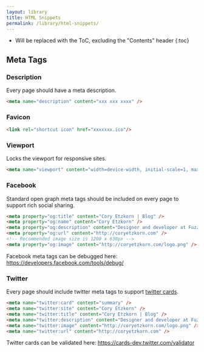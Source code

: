 ```yaml
---
layout: library
title: HTML Snippets
permalink: /library/html-snippets/
---
```


* Will be replaced with the ToC, excluding the "Contents" header
{:toc}

## Meta Tags

### Description
Every page should have a meta description.

```html
<meta name="description" content="xxx xxx xxxx" />
```

### Favicon

```html
<link rel="shortcut icon" href="xxxxxxx.ico"/>
```

### Viewport
Locks the viewport for responsive sites.

```html
<meta name="viewport" content="width=device-width, initial-scale=1, maximum-scale=1"/>
```

### Facebook
Standard open graph meta tags should be included on every page to support rich social sharing.

```html
<meta property="og:title" content="Cory Etzkorn | Blog" />
<meta property="og:name" content="Cory Etzkorn" />
<meta property="og:description" content="Designer and developer at Fuzzco. Currently living in Charleston, SC." />
<meta property="og:url" content="http://coryetzkorn.com" />
<!-- Recommended image size is 1200 x 630px -->
<meta property="og:image" content="http://coryetzkorn.com/logo.png" />
```

Facebook meta tags can be debugged here:
<https://developers.facebook.com/tools/debug/>

### Twitter
Every page should include twitter meta tags to support [twitter cards](https://dev.twitter.com/cards/types/summary).

```html
<meta name="twitter:card" content="summary" />
<meta name="twitter:site" content="Cory Etzkorn" />
<meta name="twitter:title" content="Cory Etzkorn | Blog" />
<meta name="twitter:description" content="Designer and developer at Fuzzco. Currently living in Charleston, SC." />
<meta name="twitter:image" content="http://coryetzkorn.com/logo.png" />
<meta name="twitter:url" content="http://coryetzkorn.com" />
```

Twitter cards can be validated here:
<https://cards-dev.twitter.com/validator>